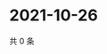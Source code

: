 # 2021-10-26

共 0 条

<!-- BEGIN -->
<!-- 最后更新时间 Tue Oct 26 2021 09:56:18 GMT+0800 (China Standard Time) -->

<!-- END -->

